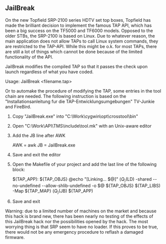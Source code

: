 ## JailBreak

On the new Topfield SRP-2100 series HDTV set top boxes, Topfield has
made the brilliant decision to implement the famous TAP API, which has
been a big success on the TF5000 and TF6000 models. Opposed to the older
STBs, the SRP-2100 is based on Linux. Due to whatever reason, the main
application does not allow TAPs to call Linux system commands, they are
restricted to the TAP-API. While this might be o.k. for most TAPs, there
are still a lot of things which cannot be done because of the limited
functionality of the API.

JailBreak modifies the compiled TAP so that it passes the check upon
launch regardless of what you have coded.

Usage: JailBreak <filename.tap>

Or to automake the procedure of modifying the TAP, some entries in the
tool chain are needed. The following instruction is based on the
"Installationsanleitung fur die TAP-Entwicklungsumgebungen" TV-Junkie
and FireBird.

1. Copy "JailBreak.exe" into "C:\Work\cygwin\opt\crosstool\bin"
2. Open "C:\Work\API\TMS\include\tool.mk" with an Unix-aware editor
3. Add the JB line after AWK

    AWK 	= awk
    JB 	= JailBreak.exe

4. Save and exit the editor
5. Open the Makefile of your project and add the last line of the following block:

    $(TAP_APP): ${TAP_OBJS}
	    @echo "[Linking... $@]"
	    $(Q_)$(LD) -shared --no-undefined --allow-shlib-undefined  -o $@ ${TAP_OBJS} $(TAP_LIBS) -Map ${TAP_MAP}
	    $(Q_)$(JB) $(TAP_APP)

6. Save and exit

Warning: due to a limited number of machines on the market and because
this hack is brand new, there has been nearly no testing of the effects
of this JailBreak hack nor the possibilities opened by the hack. The
most worrying thing is that SRP seem to have no loader. If this proves
to be true, there would not be any emergency procedure to reflash a
damaged firmware.

